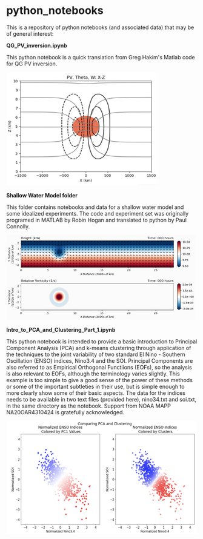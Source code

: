 # python_notebooks

This is a repository of python notebooks (and associated data) that may be of general interest:

<b> QG_PV_inversion.ipynb </b>

This python notebook is a quick translation from Greg Hakim's Matlab code for QG PV inversion.  

<img width="400" height="300" src="images/pv_inversion_image.png">  

<b> Shallow Water Model folder </b>

This folder contains notebooks and data for a shallow water model and some idealized experiments. The code and experiment set was originally programed in MATLAB by Robin Hogan and translated to python by Paul Connolly.

<img width="500" src="images/cyclone_in_westerly_loop.gif" loop=infinite>
  
<b> Intro_to_PCA_and_Clustering_Part_1.ipynb </b>

This python notebook is intended to provide a basic introduction to Principal Component Analysis (PCA) and k-means clustering through application of the techniques to the joint variability of two standard El Nino - Southern Oscillation (ENSO) indices, Nino3.4 and the SOI. Principal Components are also referred to as Empirical Orthogonal Functiions (EOFs), so the analysis is also relevant to EOFs, although the terminology varies slightly. This example is too simple to give a good sense of the power of these methods or some of the important subtleties in their use, but is simple enough to more clearly show some of their basic aspects. The data for the indices needs to be available in two text files (provided here), nino34.txt and soi.txt, in the same directory as the notebook. Support from NOAA MAPP NA20OAR4310424 is gratefully acknowledged.

<img width="600" height="300" src="images/intro_pca_clustering.png">
